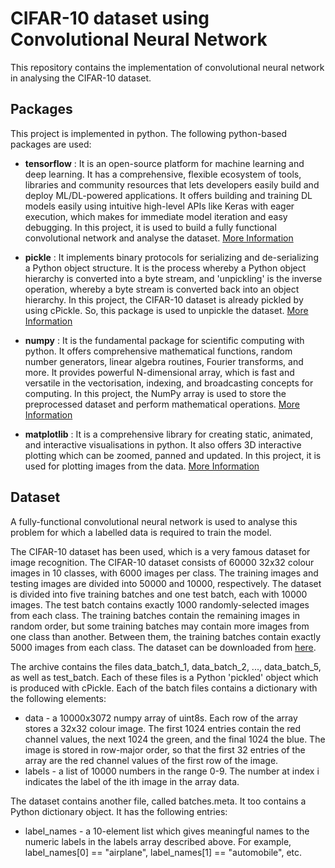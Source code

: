 # CIFAR-10 dataset using Convolutional Neural Network
This repository contains the implementation of convolutional neural network in analysing the CIFAR-10 dataset.

## Packages
This project is implemented in python. The following python-based packages are used:

* **tensorflow** : It is an open-source platform for machine learning and deep learning. It has a comprehensive, flexible ecosystem of tools, libraries and community resources that lets developers easily build and deploy ML/DL-powered applications. It offers building and training DL models easily using intuitive high-level APIs like Keras with eager execution, which makes for immediate model iteration and easy debugging. In this project, it is used to build a fully functional convolutional network and analyse the dataset. [More Information](https://www.tensorflow.org/)

* **pickle** : It implements binary protocols for serializing and de-serializing a Python object structure. It is the process whereby a Python object hierarchy is converted into a byte stream, and 'unpickling' is the inverse operation, whereby a byte stream is converted back into an object hierarchy. In this project, the CIFAR-10 dataset is already pickled by using cPickle. So, this package is used to unpickle the dataset. [More Information](https://docs.python.org/3/library/pickle.html)

* **numpy** : It is the fundamental package for scientific computing with python. It offers comprehensive mathematical functions, random number generators, linear algebra routines, Fourier transforms, and more. It provides powerful N-dimensional array, which is fast and versatile in the vectorisation, indexing, and broadcasting concepts for computing. In this project, the NumPy array is used to store the preprocessed dataset and perform mathematical operations. [More Information](https://numpy.org/)

* **matplotlib** : It is a comprehensive library for creating static, animated, and interactive visualisations in python. It also offers 3D interactive plotting which can be zoomed, panned and updated. In this project, it is used for plotting images from the data. [More Information](https://matplotlib.org/index.html)

## Dataset
A fully-functional convolutional neural network is used to analyse this problem for which a labelled data is required to train the model.

The CIFAR-10 dataset has been used, which is a very famous dataset for image recognition. The CIFAR-10 dataset consists of 60000 32x32 colour images in 10 classes, with 6000 images per class.  The training images and testing images are divided into 50000 and 10000, respectively. The dataset is divided into five training batches and one test batch, each with 10000 images. The test batch contains exactly 1000 randomly-selected images from each class. The training batches contain the remaining images in random order, but some training batches may contain more images from one class than another. Between them, the training batches contain exactly 5000 images from each class. The dataset can be downloaded from [here](https://www.cs.toronto.edu/~kriz/cifar.html). 

The archive contains the files data_batch_1, data_batch_2, ..., data_batch_5, as well as test_batch. Each of these files is a Python 'pickled' object which is produced with cPickle. Each of the batch files contains a dictionary with the following elements:
* data - a 10000x3072 numpy array of uint8s. Each row of the array stores a 32x32 colour image. The first 1024 entries contain the red channel values, the next 1024 the green, and the final 1024 the blue. The image is stored in row-major order, so that the first 32 entries of the array are the red channel values of the first row of the image.
* labels - a list of 10000 numbers in the range 0-9. The number at index i indicates the label of the ith image in the array data.

The dataset contains another file, called batches.meta. It too contains a Python dictionary object. It has the following entries:
* label_names - a 10-element list which gives meaningful names to the numeric labels in the labels array described above. For example, label_names[0] == "airplane", label_names[1] == "automobile", etc.

